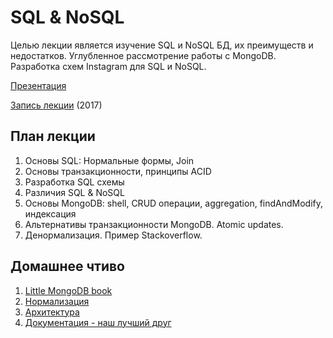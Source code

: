 # SQL & NoSQL

Целью лекции является изучение SQL и NoSQL БД, их преимуществ и недостатков. Углубленное рассмотрение работы с MongoDB. Разработка схем Instagram для SQL и NoSQL.

[Презентация](https://docs.google.com/presentation/d/1WXKg7IVdazd4Df2LcsDw4KElqBvD_d0GF4qGuMiNyFA/edit)

[Запись лекции](https://vimeo.com/227051877/ce3bb09473) (2017)

## План лекции

1. Основы SQL: Нормальные формы, Join
2. Основы транзакционности, принципы ACID
3. Разработка SQL схемы
4. Различия SQL & NoSQL
5. Основы MongoDB: shell, CRUD операции, aggregation, findAndModify, индексация
6. Альтернативы транзакционности MongoDB. Atomic updates.
7. Денормализация. Пример Stackoverflow.

## Домашнее чтиво

1. [Little MongoDB book](http://openmymind.net/mongodb.pdf)
2. [Нормализация](https://habrahabr.ru/post/254773/)
3. [Архитектура](http://highscalability.com/stack-overflow-architecture)
4. [Документация - наш лучший друг](https://docs.mongodb.com/manual)
